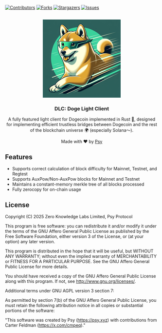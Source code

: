 <a name="readme-top"></a>
[![Contributors][contributors-shield]][contributors-url]
[![Forks][forks-shield]][forks-url]
[![Stargazers][stars-shield]][stars-url]
[![Issues][issues-shield]][issues-url]




<!-- PROJECT LOGO -->
<br />
<div align="center">
  <a href="https://github.com/PsyProtocol/doge-light-client">
  <img width="256" height="256" src="https://github.com/PsyProtocol/doge-light-client/raw/main/static/sol-doge-logo.png?raw=true">
  </a>

  <h3 align="center">DLC: Doge Light Client</h3>

  <p align="center">
A fully featured light client for Dogecoin implemented in Rust 🦀, designed for implementing efficient trustless bridges between Dogecoin and the rest of the blockchain universe 🌍 (especially Solana～).
  </p>
  <p align="center">Made with ❤️ by <a href="https://x.com/PsyProtocol" target="_blank">Psy</a></p>
</div>

## Features
* Supports correct calculation of block difficulty for Mainnet, Testnet, and Regtest
* Supports AuxPow/Non-AuxPow blocks for Mainnet and Testnet
* Maintains a constant-memory merkle tree of all blocks processed
* Fully zerocopy for on-chain usage




## License
Copyright (C) 2025 Zero Knowledge Labs Limited, Psy Protocol

This program is free software: you can redistribute it and/or modify
it under the terms of the GNU Affero General Public License as published by
the Free Software Foundation, either version 3 of the License, or
(at your option) any later version.

This program is distributed in the hope that it will be useful,
but WITHOUT ANY WARRANTY; without even the implied warranty of
MERCHANTABILITY or FITNESS FOR A PARTICULAR PURPOSE.  See the
GNU Affero General Public License for more details.

You should have received a copy of the GNU Affero General Public License
along with this program.  If not, see <http://www.gnu.org/licenses/>.

Additional terms under GNU AGPL version 3 section 7:

As permitted by section 7(b) of the GNU Affero General Public License, 
you must retain the following attribution notice in all copies or 
substantial portions of the software:

"This software was created by Psy (https://psy.xyz)
with contributions from Carter Feldman (https://x.com/cmpeq)."



[contributors-shield]: https://img.shields.io/github/contributors/PsyProtocol/doge-light-client.svg?style=for-the-badge
[contributors-url]: https://github.com/PsyProtocol/doge-light-client/graphs/contributors
[forks-shield]: https://img.shields.io/github/forks/PsyProtocol/doge-light-client.svg?style=for-the-badge
[forks-url]: https://github.com/PsyProtocol/doge-light-client/network/members
[stars-shield]: https://img.shields.io/github/stars/PsyProtocol/doge-light-client.svg?style=for-the-badge
[stars-url]: https://github.com/PsyProtocol/doge-light-client/stargazers
[issues-shield]: https://img.shields.io/github/issues/PsyProtocol/doge-light-client.svg?style=for-the-badge
[issues-url]: https://github.com/PsyProtocol/doge-light-client/issues
